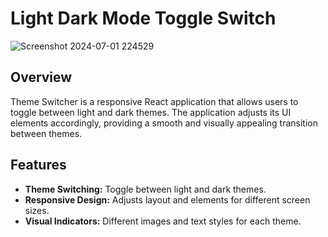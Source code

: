 # Light Dark Mode Toggle Switch

![Screenshot 2024-07-01 224529](https://github.com/yashthakare93/Light-Dark-Mode-Toggle-Switch/assets/132640072/edaf7634-5713-435b-ba85-24f0623f9402)

## Overview

Theme Switcher is a responsive React application that allows users to toggle between light and dark themes. The application adjusts its UI 
elements accordingly, providing a smooth and visually appealing transition between themes.

## Features

- **Theme Switching:** Toggle between light and dark themes.
- **Responsive Design:** Adjusts layout and elements for different screen sizes.
- **Visual Indicators:** Different images and text styles for each theme.


